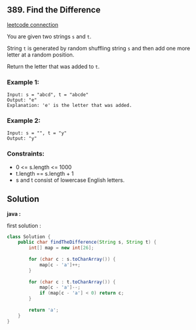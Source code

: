 ## 389. Find the Difference

[leetcode connection](https://leetcode.com/problems/find-the-difference/)

You are given two strings `s` and `t`.

String `t` is generated by random shuffling string `s` and then add one more letter at a random position.

Return the letter that was added to `t`.

### Example 1:
```
Input: s = "abcd", t = "abcde"
Output: "e"
Explanation: 'e' is the letter that was added.
```

### Example 2:
```
Input: s = "", t = "y"
Output: "y"
```

### Constraints:

* 0 <= s.length <= 1000
* t.length == s.length + 1
* s and t consist of lowercase English letters.

## Solution

**java :**

first solution :
```java
class Solution {
    public char findTheDifference(String s, String t) {
        int[] map = new int[26];
        
        for (char c : s.toCharArray()) {
            map[c - 'a']++;
        }
        
        for (char c : t.toCharArray()) {
            map[c - 'a']--;
            if (map[c - 'a'] < 0) return c;
        }
        
        return 'a';
    }
}
```